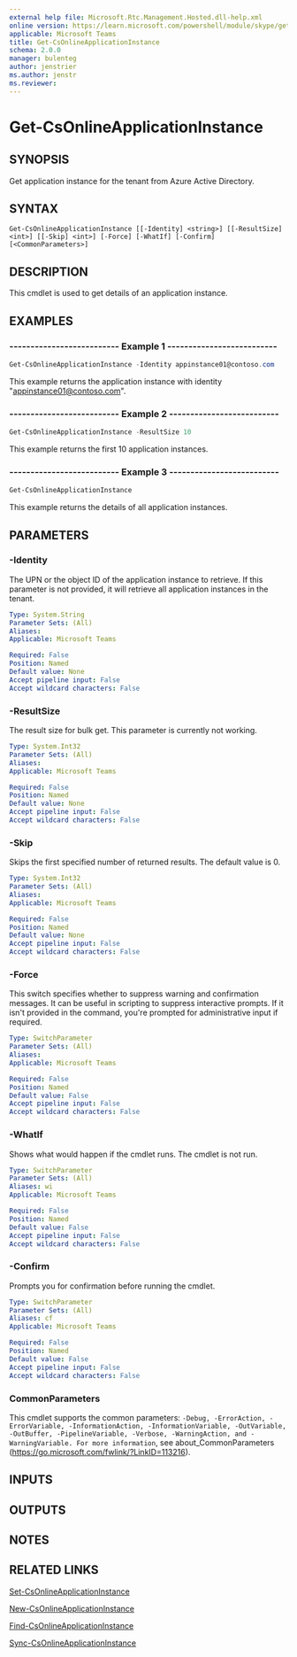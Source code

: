 ```yaml
---
external help file: Microsoft.Rtc.Management.Hosted.dll-help.xml
online version: https://learn.microsoft.com/powershell/module/skype/get-csonlineapplicationinstance
applicable: Microsoft Teams
title: Get-CsOnlineApplicationInstance
schema: 2.0.0
manager: bulenteg
author: jenstrier
ms.author: jenstr
ms.reviewer:
---
```


# Get-CsOnlineApplicationInstance

## SYNOPSIS
Get application instance for the tenant from Azure Active Directory.

## SYNTAX

```
Get-CsOnlineApplicationInstance [[-Identity] <string>] [[-ResultSize] <int>] [[-Skip] <int>] [-Force] [-WhatIf] [-Confirm] [<CommonParameters>]
```

## DESCRIPTION
This cmdlet is used to get details of an application instance.

## EXAMPLES

### -------------------------- Example 1 --------------------------
```powershell
Get-CsOnlineApplicationInstance -Identity appinstance01@contoso.com
```

This example returns the application instance with identity "appinstance01@contoso.com".

### -------------------------- Example 2 --------------------------
```powershell
Get-CsOnlineApplicationInstance -ResultSize 10
```

This example returns the first 10 application instances.

### -------------------------- Example 3 --------------------------
```powershell
Get-CsOnlineApplicationInstance
```

This example returns the details of all application instances.

## PARAMETERS

### -Identity
The UPN or the object ID of the application instance to retrieve. If this parameter is not provided, it will retrieve all application instances in the tenant.

```yaml
Type: System.String
Parameter Sets: (All)
Aliases:
Applicable: Microsoft Teams

Required: False
Position: Named
Default value: None
Accept pipeline input: False
Accept wildcard characters: False
```

### -ResultSize
The result size for bulk get. This parameter is currently not working.

```yaml
Type: System.Int32
Parameter Sets: (All)
Aliases:
Applicable: Microsoft Teams

Required: False
Position: Named
Default value: None
Accept pipeline input: False
Accept wildcard characters: False
```

### -Skip
Skips the first specified number of returned results. The default value is 0.

```yaml
Type: System.Int32
Parameter Sets: (All)
Aliases:
Applicable: Microsoft Teams

Required: False
Position: Named
Default value: None
Accept pipeline input: False
Accept wildcard characters: False
```

### -Force
This switch specifies whether to suppress warning and confirmation messages. It can be useful in scripting to suppress interactive prompts. If it isn't provided in the command, you're prompted for administrative input if required.

```yaml
Type: SwitchParameter
Parameter Sets: (All)
Aliases:
Applicable: Microsoft Teams

Required: False
Position: Named
Default value: False
Accept pipeline input: False
Accept wildcard characters: False
```

### -WhatIf
Shows what would happen if the cmdlet runs.
The cmdlet is not run.

```yaml
Type: SwitchParameter
Parameter Sets: (All)
Aliases: wi
Applicable: Microsoft Teams

Required: False
Position: Named
Default value: False
Accept pipeline input: False
Accept wildcard characters: False
```

### -Confirm
Prompts you for confirmation before running the cmdlet.

```yaml
Type: SwitchParameter
Parameter Sets: (All)
Aliases: cf
Applicable: Microsoft Teams

Required: False
Position: Named
Default value: False
Accept pipeline input: False
Accept wildcard characters: False
```

### CommonParameters
This cmdlet supports the common parameters: `-Debug, -ErrorAction, -ErrorVariable, -InformationAction, -InformationVariable, -OutVariable, -OutBuffer, -PipelineVariable, -Verbose, -WarningAction, and -WarningVariable. For more information`, see about_CommonParameters (https://go.microsoft.com/fwlink/?LinkID=113216).

## INPUTS

## OUTPUTS

## NOTES

## RELATED LINKS

[Set-CsOnlineApplicationInstance](Set-CsOnlineApplicationInstance.md)

[New-CsOnlineApplicationInstance](New-CsOnlineApplicationInstance.md)

[Find-CsOnlineApplicationInstance](Find-CsOnlineApplicationInstance.md)

[Sync-CsOnlineApplicationInstance](Sync-CsOnlineApplicationInstance.md)
